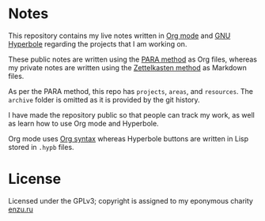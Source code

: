 # Notes

This repository contains my live notes written in [Org mode](https://orgmode.org/) and [GNU Hyperbole](https://www.gnu.org/software/hyperbole/) regarding the projects that I am working on.

These public notes are written using the [PARA method](https://www.buildingasecondbrain.com/para) as Org files, whereas my private notes are written using the [Zettelkasten method](https://en.wikipedia.org/wiki/Zettelkasten) as Markdown files.

As per the PARA method, this repo has `projects`, `areas`, and `resources`. The `archive` folder is omitted as it is provided by the git history.

I have made the repository public so that people can track my work, as well as learn how to use Org mode and Hyperbole.

Org mode uses [Org syntax](https://orgmode.org/worg/dev/org-syntax.html) whereas Hyperbole buttons are written in Lisp stored in `.hypb` files.

# License

Licensed under the GPLv3; copyright is assigned to my eponymous charity [enzu.ru](https://enzu.ru)
